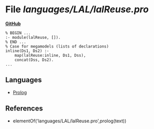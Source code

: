 # File _languages/LAL/lalReuse.pro_
**[GitHub](https://github.com/softlang/yas/blob/master/languages/LAL/lalReuse.pro)**
```
% BEGIN ...
:- module(lalReuse, []).
% END ...
% Case for megamodels (lists of declarations)
inline(Ds1, Ds2) :-
    map(lalReuse:inline, Ds1, Dss),
    concat(Dss, Ds2).
...
```

## Languages
* [Prolog](../languages/Prolog.md)

## References
* elementOf('languages/LAL/lalReuse.pro',prolog(text))
